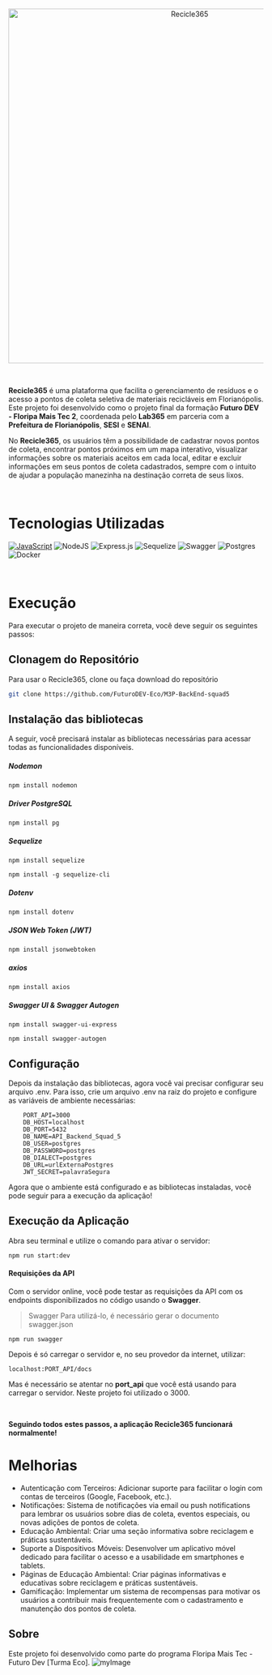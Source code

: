 <br>

<p align="center">
  <img src="https://github.com/jaquelinemarina/Recicle365/assets/153782247/e6b446a1-058e-426c-822b-5af4b6bb9314" alt="Recicle365" width="700">
</p>

<br>

  **Recicle365** é uma plataforma que facilita o gerenciamento de resíduos e o acesso a pontos de coleta seletiva de materiais recicláveis em Florianópolis. 
  Este projeto foi desenvolvido como o projeto final da formação **Futuro DEV - Floripa Mais Tec 2**, coordenada pelo **Lab365** em parceria com a **Prefeitura de Florianópolis**, **SESI** e **SENAI**.

  No **Recicle365**, os usuários têm a possibilidade de cadastrar novos pontos de coleta, encontrar pontos próximos em um mapa interativo, 
  visualizar informações sobre os materiais aceitos em cada local, editar e excluir informações em seus pontos de coleta cadastrados, sempre com o intuito de ajudar a população manezinha na destinação correta de seus lixos.

<br>

# Tecnologias Utilizadas

[![JavaScript](https://img.shields.io/badge/JavaScript-F7DF1E?style=for-the-badge&logo=javascript&logoColor=black)](https://developer.mozilla.org/en-US/docs/Web/JavaScript)
![NodeJS](https://img.shields.io/badge/node.js-6DA55F?style=for-the-badge&logo=node.js&logoColor=white)
![Express.js](https://img.shields.io/badge/express.js-%23404d59.svg?style=for-the-badge&logo=express&logoColor=%2361DAFB)
![Sequelize](https://img.shields.io/badge/Sequelize-52B0E7?style=for-the-badge&logo=Sequelize&logoColor=white)
![Swagger](https://img.shields.io/badge/-Swagger-%23Clojure?style=for-the-badge&logo=swagger&logoColor=white)
![Postgres](https://img.shields.io/badge/postgres-%23316192.svg?style=for-the-badge&logo=postgresql&logoColor=white)
![Docker](https://img.shields.io/badge/Docker-52B0E7?style=for-the-badge&logo=Docker&logoColor=white)

<br> 

# Execução
Para executar o projeto de maneira correta, você deve seguir os seguintes passos:

## Clonagem do Repositório
Para usar o Recicle365, clone ou faça download do repositório

```bash
git clone https://github.com/FuturoDEV-Eco/M3P-BackEnd-squad5
```

## Instalação das bibliotecas
A seguir, você precisará instalar as bibliotecas necessárias para acessar todas as funcionalidades disponíveis.

##### Nodemon
```terminal
npm install nodemon
```

##### Driver PostgreSQL
```terminal
npm install pg
```

##### Sequelize
```terminal
npm install sequelize
```
```terminal
npm install -g sequelize-cli
```

##### Dotenv
```terminal
npm install dotenv
```

##### JSON Web Token (JWT)
```terminal
npm install jsonwebtoken
```

##### axios
```terminal
npm install axios
```

##### Swagger UI & Swagger Autogen
```terminal
npm install swagger-ui-express
```
```terminal
npm install swagger-autogen
```

## Configuração
Depois da instalação das bibliotecas, agora você vai precisar configurar seu arquivo .env.
Para isso, crie um arquivo .env na raiz do projeto e configure as variáveis de ambiente necessárias:

        PORT_API=3000
        DB_HOST=localhost
        DB_PORT=5432
        DB_NAME=API_Backend_Squad_5
        DB_USER=postgres
        DB_PASSWORD=postgres
        DB_DIALECT=postgres
        DB_URL=urlExternaPostgres
        JWT_SECRET=palavraSegura

Agora que o ambiente está configurado e as bibliotecas instaladas, você pode seguir para a execução da aplicação!

## Execução da Aplicação
Abra seu terminal e utilize o comando para ativar o servidor:

```shell
npm run start:dev
```

#### Requisições da API
Com o servidor online, você pode testar as requisições da API com os endpoints disponibilizados no código usando o **Swagger**.

> Swagger
Para utilizá-lo, é necessário gerar o documento swagger.json
```terminal
npm run swagger
```
Depois é só carregar o servidor e, no seu provedor da internet, utilizar:
```terminal
localhost:PORT_API/docs
```
Mas é necessário se atentar no **port_api** que você está usando para carregar o servidor. Neste projeto foi utilizado o 3000.

<br>

**Seguindo todos estes passos, a aplicação Recicle365 funcionará normalmente!**

# Melhorias

- Autenticação com Terceiros: Adicionar suporte para facilitar o login com contas de terceiros (Google, Facebook, etc.).
- Notificações: Sistema de notificações via email ou push notifications para lembrar os usuários sobre dias de coleta, eventos especiais, ou novas adições de pontos de coleta.
- Educação Ambiental: Criar uma seção informativa sobre reciclagem e práticas sustentáveis.
- Suporte a Dispositivos Móveis: Desenvolver um aplicativo móvel dedicado para facilitar o acesso e a usabilidade em smartphones e tablets.
- Páginas de Educação Ambiental: Criar páginas informativas e educativas sobre reciclagem e práticas sustentáveis.
- Gamificação: Implementar um sistema de recompensas para motivar os usuários a contribuir mais frequentemente com o cadastramento e manutenção dos pontos de coleta.

## Sobre
Este projeto foi desenvolvido como parte do programa Floripa Mais Tec - Futuro Dev [Turma Eco].
![myImage](https://floripamaistec.sesisenai.org.br/wp-content/uploads/sites/11/2023/08/logo-banner-w.png)
